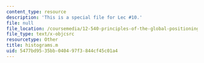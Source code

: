 ```yaml
---
content_type: resource
description: 'This is a special file for Lec #10.'
file: null
file_location: /coursemedia/12-540-principles-of-the-global-positioning-system-spring-2012/5477bd9535bb040497f3844cf45c01a4_histograms.m
file_type: text/x-objcsrc
resourcetype: Other
title: histograms.m
uid: 5477bd95-35bb-0404-97f3-844cf45c01a4
---
```

